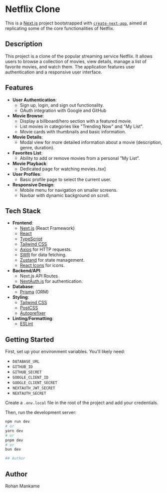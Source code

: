 # Netflix Clone

This is a [Next.js](https://nextjs.org) project bootstrapped with [`create-next-app`](https://nextjs.org/docs/pages/api-reference/create-next-app), aimed at replicating some of the core functionalities of Netflix.

## Description

This project is a clone of the popular streaming service Netflix. It allows users to browse a collection of movies, view details, manage a list of favorite movies, and watch them. The application features user authentication and a responsive user interface.

## Features

* **User Authentication**:
    * Sign up, login, and sign out functionality.
    * OAuth integration with Google and GitHub
* **Movie Browse**:
    * Display a billboard/hero section with a featured movie.
    * List movies in categories like "Trending Now" and "My List".
    * Movie cards with thumbnails and basic information.
* **Movie Details**:
    * Modal view for more detailed information about a movie (description, genre, duration).
* **Favorites List**:
    * Ability to add or remove movies from a personal "My List".
* **Movie Playback**:
    * Dedicated page for watching movies..tsx]
* **User Profiles**:
    * Basic profile page to select the current user.
* **Responsive Design**:
    * Mobile menu for navigation on smaller screens.
    * Navbar with dynamic background on scroll.

## Tech Stack

* **Frontend**:
    * [Next.js](https://nextjs.org/) (React Framework)
    * [React](https://reactjs.org/)
    * [TypeScript](https://www.typescriptlang.org/)
    * [Tailwind CSS](https://tailwindcss.com/)
    * [Axios](https://axios-http.com/) for HTTP requests.
    * [SWR](https://swr.vercel.app/) for data fetching.
    * [Zustand](https://zustand-demo.pmnd.rs/) for state management.
    * [React Icons](https://react-icons.github.io/react-icons/) for icons.
* **Backend/API**:
    * Next.js API Routes
    * [NextAuth.js](https://next-auth.js.org/) for authentication.
* **Database**:
    * [Prisma](https://www.prisma.io/) (ORM)
* **Styling**:
    * [Tailwind CSS](https://tailwindcss.com/)
    * [PostCSS](https://postcss.org/)
    * [Autoprefixer](https://github.com/postcss/autoprefixer)
* **Linting/Formatting**:
    * [ESLint](https://eslint.org/)

## Getting Started

First, set up your environment variables. You'll likely need:
* `DATABASE_URL`
* `GITHUB_ID`
* `GITHUB_SECRET`
* `GOOGLE_CLIENT_ID`
* `GOOGLE_CLIENT_SECRET`
* `NEXTAUTH_JWT_SECRET`
* `NEXTAUTH_SECRET`

Create a `.env.local` file in the root of the project and add your credentials.

Then, run the development server:

```bash
npm run dev
# or
yarn dev
# or
pnpm dev
# or
bun dev

## Author
```
## Author

Rohan Mankame
